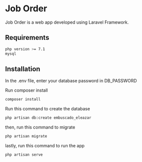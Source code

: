 # Job Order

Job Order is a web app developed using Laravel Framework.

## Requirements

```bash
php version >= 7.1
mysql
```

## Installation

In the .env file, enter your database password in DB_PASSWORD

Run composer install
```bash
composer install
```
Run this command to create the database

```bash
php artisan db:create embuscado_eleazar
```

then, run this command to migrate

```bash
php artisan migrate
```

lastly, run this command to run the app
```bash
php artisan serve
```
